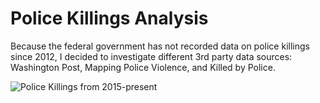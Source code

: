 # Police Killings Analysis

Because the federal government has not recorded data on police killings since 2012, I decided to investigate different 3rd party data sources: Washington Post, Mapping Police Violence, and Killed by Police.

![Police Killings from 2015-present](police_killings_by_year.gif "Police Killings")
